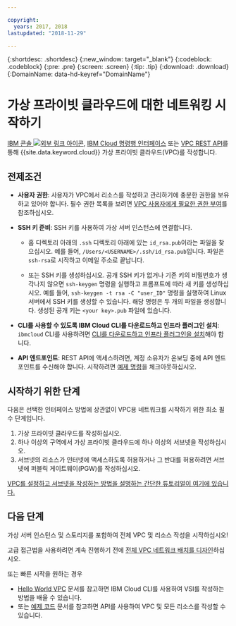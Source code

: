 ```yaml
---

copyright:
  years: 2017, 2018
lastupdated: "2018-11-29"

---
```


{:shortdesc: .shortdesc}
{:new_window: target="_blank"}
{:codeblock: .codeblock}
{:pre: .pre}
{:screen: .screen}
{:tip: .tip}
{:download: .download}
{:DomainName: data-hd-keyref="DomainName"}

# 가상 프라이빗 클라우드에 대한 네트워킹 시작하기

[IBM 콘솔 ![외부 링크 아이콘](../../icons/launch-glyph.svg "외부 링크 아이콘")]( https://console.bluemix.net/vpc), [IBM Cloud 명령행 인터페이스](https://{DomainName}/docs/infrastructure-service-cli-plugin/vpc-cli-reference.html) 또는 [VPC REST API](https://{DomainName}/apidocs/rias)를 통해 {{site.data.keyword.cloud}} 가상 프라이빗 클라우드(VPC)를 작성합니다.

## 전제조건

 * **사용자 권한**: 사용자가 VPC에서 리소스를 작성하고 관리하기에 충분한 권한을 보유하고 있어야 합니다. 필수 권한 목록을 보려면 [VPC 사용자에게 필요한 권한 부여](https://{DomainName}/docs/infrastructure/vpc/vpc-user-permissions.html)를 참조하십시오.

 * **SSH 키 준비**: SSH 키를 사용하여 가상 서버 인스턴스에 연결합니다.

   * 홈 디렉토리 아래의 `.ssh` 디렉토리 아래에 있는 `id_rsa.pub`이라는 파일을 찾으십시오. 예를 들어, `/Users/<USERNAME>/.ssh/id_rsa.pub`입니다. 파일은 `ssh-rsa`로 시작하고 이메일 주소로 끝납니다.

   * 또는 SSH 키를 생성하십시오. 공개 SSH 키가 없거나 기존 키의 비밀번호가 생각나지 않으면 `ssh-keygen` 명령을 실행하고 프롬프트에 따라 새 키를 생성하십시오. 예를 들어, `ssh-keygen -t rsa -C "user_ID"` 명령을 실행하여 Linux 서버에서 SSH 키를 생성할 수 있습니다. 해당 명령은 두 개의 파일을 생성합니다. 생성된 공개 키는 `<your key>.pub` 파일에 있습니다.

* **CLI를 사용할 수 있도록 IBM Cloud CLI를 다운로드하고 인프라 플러그인 설치**: `ibmcloud` CLI를 사용하려면 [CLI를 다운로드하고 인프라 플러그인을 설치](https://{DomainName}/docs/infrastructure-service-cli-plugin/vpc-cli-reference.html)해야 합니다.

* **API 엔드포인트**: REST API에 액세스하려면, 계정 소유자가 온보딩 중에 API 엔드포인트를 수신해야 합니다. 시작하려면 [예제 명령](https://{DomainName}/docs/infrastructure/vpc/example-code.html)을 체크아웃하십시오.

## 시작하기 위한 단계

다음은 선택한 인터페이스 방법에 상관없이 VPC용 네트워크를 시작하기 위한 최소 필수 단계입니다.

1. 가상 프라이빗 클라우드를 작성하십시오.
2. 하나 이상의 구역에서 가상 프라이빗 클라우드에 하나 이상의 서브넷을 작성하십시오.
3. 서브넷의 리소스가 인터넷에 액세스하도록 허용하거나 그 반대를 허용하려면 서브넷에 퍼블릭 게이트웨이(PGW)를 작성하십시오.

[VPC를 설정하고 서브넷을 작성하는 방법을 설명하는 간단한 튜토리얼이 여기에 있습니다.]()

## 다음 단계

가상 서버 인스턴스 및 스토리지를 포함하여 전체 VPC 및 리소스 작성을 시작하십시오! 

고급 접근법을 사용하려면 계속 진행하기 전에 [전체 VPC 네트워크 배치를 디자인](https://{DomainName}/docs/infrastructure/vpc/getting-started.html)하십시오.

또는 빠른 시작을 원하는 경우

* [Hello World VPC](hello-world-vpc.html) 문서를 참고하면 IBM Cloud CLI를 사용하여 VSI를 작성하는 방법을 배울 수 있습니다.
* 또는 [예제 코드](https://{DomainName}/docs/infrastructure/vpc/example-code.html) 문서를 참고하면 API를 사용하여 VPC 및 모든 리소스를 작성할 수 있습니다.

